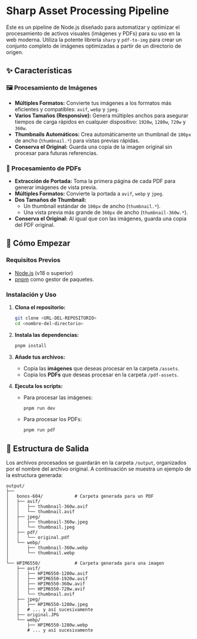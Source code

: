 # Sharp Asset Processing Pipeline

Este es un pipeline de Node.js diseñado para automatizar y optimizar el procesamiento de activos visuales (imágenes y PDFs) para su uso en la web moderna. Utiliza la potente librería `sharp` y `pdf-to-img` para crear un conjunto completo de imágenes optimizadas a partir de un directorio de origen.

## ✨ Características

### 🖼️ Procesamiento de Imágenes

-   **Múltiples Formatos:** Convierte tus imágenes a los formatos más eficientes y compatibles: `avif`, `webp` y `jpeg`.
-   **Varios Tamaños (Responsive):** Genera múltiples anchos para asegurar tiempos de carga rápidos en cualquier dispositivo: `1920w`, `1280w`, `720w` y `360w`.
-   **Thumbnails Automáticos:** Crea automáticamente un thumbnail de `100px` de ancho (`thumbnail.*`) para vistas previas rápidas.
-   **Conserva el Original:** Guarda una copia de la imagen original sin procesar para futuras referencias.

### 📄 Procesamiento de PDFs

-   **Extracción de Portada:** Toma la primera página de cada PDF para generar imágenes de vista previa.
-   **Múltiples Formatos:** Convierte la portada a `avif`, `webp` y `jpeg`.
-   **Dos Tamaños de Thumbnail:**
    -   Un thumbnail estándar de `100px` de ancho (`thumbnail.*`).
    -   Una vista previa más grande de `360px` de ancho (`thumbnail-360w.*`).
-   **Conserva el Original:** Al igual que con las imágenes, guarda una copia del PDF original.

## 🚀 Cómo Empezar

### Requisitos Previos

-   [Node.js](https://nodejs.org/) (v18 o superior)
-   [pnpm](https://pnpm.io/installation) como gestor de paquetes.

### Instalación y Uso

1.  **Clona el repositorio:**
    ```bash
    git clone <URL-DEL-REPOSITORIO>
    cd <nombre-del-directorio>
    ```

2.  **Instala las dependencias:**
    ```bash
    pnpm install
    ```

3.  **Añade tus archivos:**
    -   Copia las **imágenes** que deseas procesar en la carpeta `/assets`.
    -   Copia los **PDFs** que deseas procesar en la carpeta `/pdf-assets`.

4.  **Ejecuta los scripts:**
    -   Para procesar las imágenes:
        ```bash
        pnpm run dev
        ```
    -   Para procesar los PDFs:
        ```bash
        pnpm run pdf
        ```

## 📂 Estructura de Salida

Los archivos procesados se guardarán en la carpeta `/output`, organizados por el nombre del archivo original. A continuación se muestra un ejemplo de la estructura generada:

```
output/
├──
│   bonos-604/            # Carpeta generada para un PDF
│   ├── avif/
│   │   ├── thumbnail-360w.avif
│   │   └── thumbnail.avif
│   ├── jpeg/
│   │   ├── thumbnail-360w.jpeg
│   │   └── thumbnail.jpeg
│   ├── pdf/
│   │   └── original.pdf
│   └── webp/
│       ├── thumbnail-360w.webp
│       └── thumbnail.webp
│
└── HPIM6550/             # Carpeta generada para una imagen
    ├── avif/
    │   ├── HPIM6550-1280w.avif
    │   ├── HPIM6550-1920w.avif
    │   ├── HPIM6550-360w.avif
    │   ├── HPIM6550-720w.avif
    │   └── thumbnail.avif
    ├── jpeg/
    │   ├── HPIM6550-1280w.jpeg
    │   # ... y así sucesivamente
    ├── original.JPG
    └── webp/
        ├── HPIM6550-1280w.webp
        # ... y así sucesivamente
```
